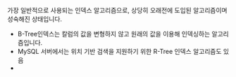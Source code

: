 
가장 일반적으로 사용되는 인덱스 알고리즘으로, 상당히 오래전에 도입된 알고리즘이며 성숙해진 상태입니다. 

- B-Tree인덱스는 칼럼의 값을 변형하지 않고 원래의 값을 이용해 인덱싱하는 알고리즘입니다.
- MySQL 서버에서는 위치 기반 검색을 지원하기 위한 R-Tree 인덱스 알고리즘도 있음
-